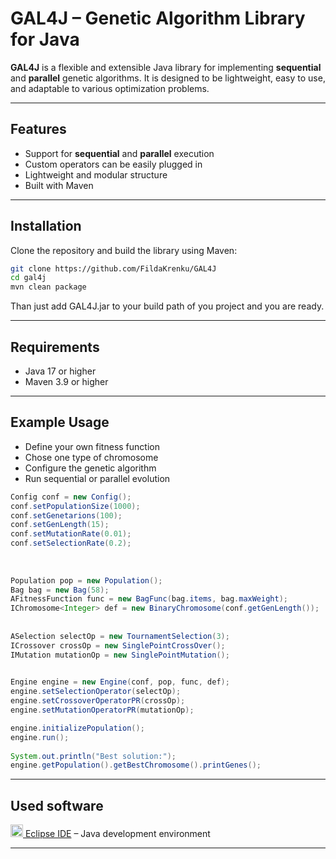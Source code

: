 # GAL4J – Genetic Algorithm Library for Java

**GAL4J** is a flexible and extensible Java library for implementing **sequential** and **parallel** genetic algorithms. It is designed to be lightweight, easy to use, and adaptable to various optimization problems.

---

##  Features

- Support for **sequential** and **parallel** execution
- Custom operators can be easily plugged in
- Lightweight and modular structure
- Built with Maven

---

## Installation

Clone the repository and build the library using Maven:

```bash
git clone https://github.com/FildaKrenku/GAL4J
cd gal4j
mvn clean package
```
Than just add GAL4J.jar to your build path of you project and you are ready.

---

## Requirements

- Java 17 or higher
- Maven 3.9 or higher

---

## Example Usage

- Define your own fitness function
- Chose one type of chromosome
- Configure the genetic algorithm
- Run sequential or parallel evolution

```Java
Config conf = new Config();
conf.setPopulationSize(1000);
conf.setGenetarions(100);
conf.setGenLength(15);
conf.setMutationRate(0.01);
conf.setSelectionRate(0.2);
        
        
                    
Population pop = new Population();
Bag bag = new Bag(58);
AFitnessFunction func = new BagFunc(bag.items, bag.maxWeight);
IChromosome<Integer> def = new BinaryChromosome(conf.getGenLength());
        
        
ASelection selectOp = new TournamentSelection(3);
ICrossover crossOp = new SinglePointCrossOver();
IMutation mutationOp = new SinglePointMutation();
        

Engine engine = new Engine(conf, pop, func, def); 
engine.setSelectionOperator(selectOp);
engine.setCrossoverOperatorPR(crossOp);
engine.setMutationOperatorPR(mutationOp);

engine.initializePopulation();
engine.run();
        
System.out.println("Best solution:");
engine.getPopulation().getBestChromosome().printGenes(); 
```

---

## Used software 

[<img src="https://upload.wikimedia.org/wikipedia/commons/thumb/0/00/Eclipse_Logo.svg/120px-Eclipse_Logo.svg.png" width="20"/> Eclipse IDE](https://www.eclipse.org/ide/) – Java development environment

---
